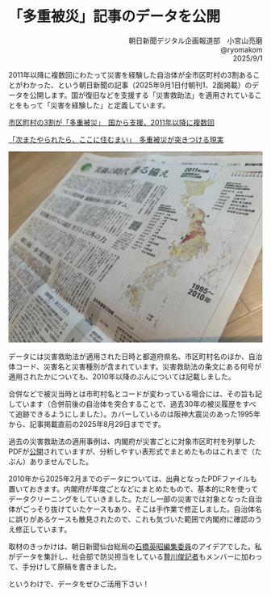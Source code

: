 # 「多重被災」記事のデータを公開

<div align="right">
朝日新聞デジタル企画報道部　小宮山亮磨  <br>
@ryomakom  <br>
2025/9/1  </div>

2011年以降に複数回にわたって災害を経験した自治体が全市区町村の3割あることがわかった、という朝日新聞の記事（2025年9月1日付朝刊1、2面掲載）のデータを公開します。国が復旧などを支援する「災害救助法」を適用されていることをもって「災害を経験した」と定義しています。

[市区町村の3割が「多重被災」　国から支援、2011年以降に複数回](https://digital.asahi.com/articles/AST8X0FYWT8XULLI00DM.html)

[「次またやられたら、ここに住むまい」　多重被災が突きつける現実](https://digital.asahi.com/articles/AST8X1FL8T8XUNHB001M.html)

<img src="image/%E5%A4%9A%E9%87%8D%E8%A2%AB%E7%81%BD%E7%B4%99%E9%9D%A2.jpg">

データには災害救助法が適用された日時と都道府県名、市区町村名のほか、自治体コード、災害名と災害種別が含まれています。災害救助法の条文にある何号が適用されたかについても、2010年以降のぶんについては記載しました。

合併などで被災当時とは市町村名とコードが変わっている場合には、その旨も記しています（合併前後の自治体を突合することで、過去30年の被災履歴をすべて追跡できるようにしました）。カバーしているのは阪神大震災のあった1995年から、記事掲載直前の2025年8月29日までです。

過去の災害救助法の適用事例は、内閣府が災害ごとに対象市区町村を列挙したPDFが[公開]( https://www.bousai.go.jp/taisaku/kyuujo/kyuujo_tekiyou.html)されていますが、分析しやすい表形式でまとめたものはこれまで（たぶん）ありませんでした。

2010年から2025年2月までのデータについては、出典となったPDFファイルも置いておきます。内閣府が年度ごとなどにまとめたもので、基本的にRを使ってデータクリーニングをしていきました。ただし一部の災害では対象となった自治体がごっそり抜けていたケースもあり、そこは手作業で修正しました。自治体名に誤りがあるケースも散見されたので、これも気づいた範囲で内閣府に確認のうえ修正しています。

取材のきっかけは、朝日新聞仙台総局の[石橋英昭編集委員]( https://digital.asahi.com/reporter-bio/37356b9327689d15fe36f1d20465f5a90968a591ee64d258c84f6f0d173c4426)のアイデアでした。私がデータを集計し、社会部で防災担当をしている[贄川俊記者]( https://digital.asahi.com/reporter-bio/b6484df9e2f778e0f7d15dbf0958a587a748f95a505c5a3a07baace4e5447370)もメンバーに加わって、手分けして原稿を書きました。

というわけで、データをぜひご活用下さい！
